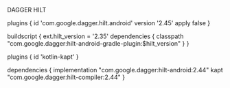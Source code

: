 
DAGGER HILT


plugins {
    id 'com.google.dagger.hilt.android' version '2.45' apply false
}

buildscript {
    ext.hilt_version = '2.35'
    dependencies {
        classpath "com.google.dagger:hilt-android-gradle-plugin:$hilt_version"
    }
}

plugins {
    id 'kotlin-kapt'
}

dependencies {
        implementation "com.google.dagger:hilt-android:2.44"
    kapt "com.google.dagger:hilt-compiler:2.44"
    }

